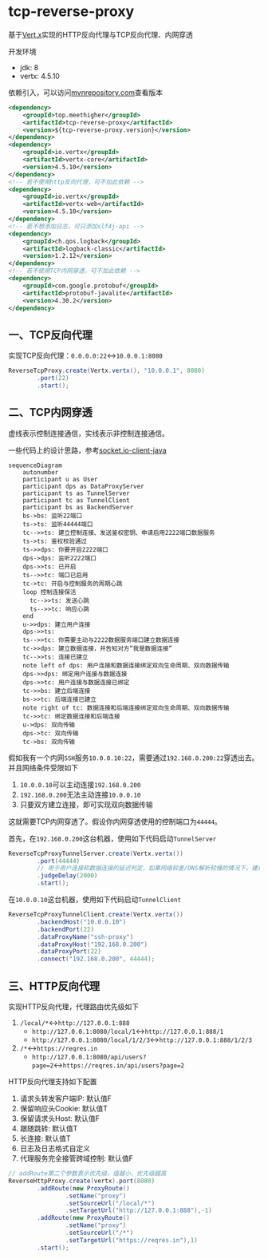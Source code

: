 # tcp-reverse-proxy
基于[Vert.x](https://vertx.io/)实现的HTTP反向代理与TCP反向代理、内网穿透

开发环境

* jdk: 8
* vertx: 4.5.10

依赖引入，可以访问[mvnrepository.com](https://mvnrepository.com/artifact/top.meethigher/tcp-reverse-proxy)查看版本

```xml
<dependency>
    <groupId>top.meethigher</groupId>
    <artifactId>tcp-reverse-proxy</artifactId>
    <version>${tcp-reverse-proxy.version}</version>
</dependency>
<dependency>
    <groupId>io.vertx</groupId>
    <artifactId>vertx-core</artifactId>
    <version>4.5.10</version>
</dependency>
<!-- 若不使用http反向代理，可不加此依赖 -->
<dependency>
    <groupId>io.vertx</groupId>
    <artifactId>vertx-web</artifactId>
    <version>4.5.10</version>
</dependency>
<!-- 若不想添加日志，可只添加slf4j-api -->
<dependency>
    <groupId>ch.qos.logback</groupId>
    <artifactId>logback-classic</artifactId>
    <version>1.2.12</version>
</dependency>
<!-- 若不使用TCP内网穿透，可不加此依赖 -->
<dependency>
    <groupId>com.google.protobuf</groupId>
    <artifactId>protobuf-javalite</artifactId>
    <version>4.30.2</version>
</dependency>
```

## 一、TCP反向代理

实现TCP反向代理：`0.0.0.0:22`↔️`10.0.0.1:8080`

```java
ReverseTcpProxy.create(Vertx.vertx(), "10.0.0.1", 8080)
        .port(22)
        .start();
```

## 二、TCP内网穿透

虚线表示控制连接通信，实线表示非控制连接通信。

一些代码上的设计思路，参考[socket.io-client-java](https://github.com/socketio/socket.io-client-java/blob/socket.io-client-2.1.0/src/main/java/io/socket/client/Socket.java)

```mermaid
sequenceDiagram
    autonumber
    participant u as User
    participant dps as DataProxyServer
    participant ts as TunnelServer
    participant tc as TunnelClient
    participant bs as BackendServer
    bs->bs: 监听22端口
    ts->ts: 监听44444端口
    tc-->>ts: 建立控制连接、发送鉴权密钥、申请启用2222端口数据服务
    ts->ts: 鉴权校验通过
    ts->>dps: 你要开启2222端口
    dps->dps: 监听2222端口
    dps->>ts: 已开启
    ts-->>tc: 端口已启用
    tc->tc: 开启与控制服务的周期心跳
    loop 控制连接保活
      tc-->>ts: 发送心跳
      ts-->>tc: 响应心跳
    end
    u->>dps: 建立用户连接
    dps->>ts: 
    ts-->>tc: 你需要主动与2222数据服务端口建立数据连接
    tc->>dps: 建立数据连接，并告知对方“我是数据连接”
    tc-->>ts: 连接已建立
    note left of dps: 用户连接和数据连接绑定双向生命周期、双向数据传输
    dps->>dps: 绑定用户连接与数据连接
    dps->>tc: 用户连接与数据连接已绑定
    tc->>bs: 建立后端连接
    bs->>tc: 后端连接已建立
    note right of tc: 数据连接和后端连接绑定双向生命周期、双向数据传输
    tc->>tc: 绑定数据连接和后端连接 
    u->dps: 双向传输
    dps->tc: 双向传输
    tc->bs: 双向传输 
```

假如我有一个内网`SSH`服务`10.0.0.10:22`，需要通过`192.168.0.200:22`穿透出去。并且网络条件受限如下

1. `10.0.0.10`可以主动连接`192.168.0.200`
2. `192.168.0.200`无法主动连接`10.0.0.10`
3. 只要双方建立连接，即可实现双向数据传输

这就需要TCP内网穿透了。假设你内网穿透使用的控制端口为`44444`。

首先，在`192.168.0.200`这台机器，使用如下代码启动`TunnelServer`

```java
ReverseTcpProxyTunnelServer.create(Vertx.vertx())
        .port(44444)
        // 用于用户连接和数据连接的延迟判定，如果网络较差/DNS解析较慢的情况下，建议将该参数调大
        .judgeDelay(2000)
        .start();
```

在`10.0.0.10`这台机器，使用如下代码启动`TunnelClient`

```java
ReverseTcpProxyTunnelClient.create(Vertx.vertx())
        .backendHost("10.0.0.10")
        .backendPort(22)
        .dataProxyName("ssh-proxy")
        .dataProxyHost("192.168.0.200")
        .dataProxyPort(22)
        .connect("192.168.0.200", 44444);
```



## 三、HTTP反向代理

实现HTTP反向代理，代理路由优先级如下

1. `/local/*`↔️`http://127.0.0.1:888`
   * `http://127.0.0.1:8080/local/1`↔️`http://127.0.0.1:888/1`
   * `http://127.0.0.1:8080/local/1/2/3`↔️`http://127.0.0.1:888/1/2/3`
2. `/*`↔️`https://reqres.in`
   * `http://127.0.0.1:8080/api/users?page=2`↔️`https://reqres.in/api/users?page=2`

HTTP反向代理支持如下配置

1. 请求头转发客户端IP: 默认值F
2. 保留响应头Cookie: 默认值T
3. 保留请求头Host: 默认值F
4. 跟随跳转: 默认值T
5. 长连接: 默认值T
6. 日志及日志格式自定义
7. 代理服务完全接管跨域控制: 默认值F

```java
// addRoute第二个参数表示优先级，值越小、优先级越高
ReverseHttpProxy.create(vertx).port(8080)
        .addRoute(new ProxyRoute()
                .setName("proxy")
                .setSourceUrl("/local/*")
                .setTargetUrl("http://127.0.0.1:888"),-1)
        .addRoute(new ProxyRoute()
                .setName("proxy")
                .setSourceUrl("/*")
                .setTargetUrl("https://reqres.in"),1)
        .start();
```

 
